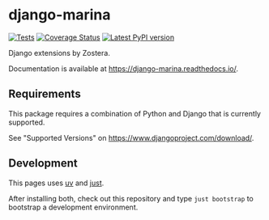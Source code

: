 # django-marina

[![Tests](https://github.com/zostera/django-marina/actions/workflows/test.yml/badge.svg?branch=main)](https://github.com/zostera/django-marina/actions?query=workflow%3Atest+branch%3Amain)
[![Coverage Status](https://coveralls.io/repos/github/zostera/django-marina/badge.svg?branch=main)](https://coveralls.io/github/zostera/django-marina?branch=main)
[![Latest PyPI version](https://img.shields.io/pypi/v/django-marina.svg)](https://pypi.python.org/pypi/django-marina)

Django extensions by Zostera.

Documentation is available at <https://django-marina.readthedocs.io/>.

## Requirements

This package requires a combination of Python and Django that is currently supported.

See "Supported Versions" on https://www.djangoproject.com/download/.

## Development

This pages uses [uv](https://github.com/astral-sh/uv) and [just](https://github.com/casey/just).

After installing both, check out this repository and type `just bootstrap` to bootstrap a development environment.
